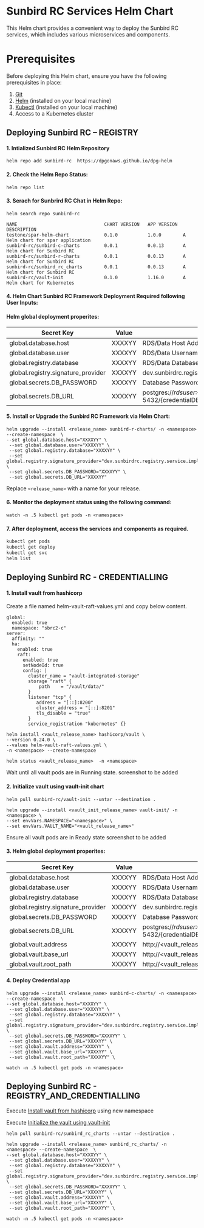 # Sunbird RC Services Helm Chart

This Helm chart provides a convenient way to deploy the Sunbird RC services, which includes various microservices and components. 

# Prerequisites

Before deploying this Helm chart, ensure you have the following prerequisites in place:

1. [Git](https://git-scm.com/)
2. [Helm](https://helm.sh/) (installed on your local machine)
3. [Kubectl](https://kubernetes.io/docs/tasks/tools/install-kubectl/) (installed on your local machine)
4. Access to a Kubernetes cluster

## Deploying Sunbird RC – REGISTRY

#### 1. Intialized Sunbird RC Helm Repository

```
helm repo add sunbird-rc  https://dpgonaws.github.io/dpg-helm
```

#### 2. Check the Helm Repo Status:
```
helm repo list
```

#### 3. Serach for Sunbrird RC Chat in Helm Repo:
```
helm search repo sunbird-rc
```

```
NAME                                CHART VERSION   APP VERSION  DESCRIPTION
testone/spar-helm-chart             0.1.0           1.0.0        A Helm chart for spar application
sunbird-rc/sunbird-c-charts         0.0.1           0.0.13       A Helm chart for Sunbird RC
sunbird-rc/sunbird-r-charts         0.0.1           0.0.13       A Helm chart for Sunbird RC
sunbird-rc/sunbird_rc_charts        0.0.1           0.0.13       A Helm chart for Sunbird RC
sunbird-rc/vault-init               0.1.0           1.16.0       A Helm chart for Kubernetes
```

#### 4. Helm Chart Sunbird RC Framework Deployment Required following User Inputs:
   
   #### Helm global deployment properites:  
    
   | Secret Key                                     | Value   | Description                         |
   | ---------------------------------------------  | ------- | ----------------------------------- |
   | global.database.host                            | XXXXYY  | RDS/Data Host Address               |
   | global.database.user                            | XXXXYY  | RDS/Data Username                   |
   | global.registry.database                        | XXXXYY  | RDS/Data Database                   |
   | global.registry.signature_provider              | XXXXYY  | dev.sunbirdrc.registry.service.impl.SignatureV1ServiceImpl                   |   
   | global.secrets.DB_PASSWORD                     | XXXXYY  | Database Password in baseencoded64 format                 |  
   | global.secrets.DB_URL                          | XXXXYY  | postgres://${rdsuser}:${RDS_PASSWORD}@${rdsHost}:5432/${credentialDBName} in baseencoded64  format         |

   
#### 5. Install or Upgrade the Sunbird RC Framework via Helm Chart:
```
helm upgrade --install <release_name> sunbird-r-charts/ -n <namespace> --create-namespace  \
--set global.database.host="XXXXYY" \
 --set global.database.user="XXXXYY" \
 --set global.registry.database="XXXXYY" \
 --set global.registry.signature_provider="dev.sunbirdrc.registry.service.impl.SignatureV1ServiceImpl" \
 --set global.secrets.DB_PASSWORD="XXXXYY" \
 --set global.secrets.DB_URL="XXXXYY"
```
Replace `<release_name>` with a name for your release.

#### 6. Monitor the deployment status using the following command:
```
watch -n .5 kubectl get pods -n <namespace>
```

#### 7. After deployment, access the services and components as required.
```bash
kubectl get pods
kubectl get deploy
kubectl get svc 
helm list
```

## Deploying Sunbird RC - CREDENTIALLING

#### 1. Install vault from hashicorp

Create a file named helm-vault-raft-values.yml and copy below content.

```
global:
  enabled: true
  namespace: "sbrc2-c"
server:
  affinity: ""
  ha:
    enabled: true
    raft:
      enabled: true
      setNodeId: true
      config: |
        cluster_name = "vault-integrated-storage"
        storage "raft" {
            path    = "/vault/data/"
        }
        listener "tcp" {
           address = "[::]:8200"
           cluster_address = "[::]:8201"
           tls_disable = "true"
        }
        service_registration "kubernetes" {}
```

```
helm install <vault_release_name> hashicorp/vault \
--version 0.24.0 \
--values helm-vault-raft-values.yml \
-n <namespace> --create-namespace
```

```
helm status <vault_release_name>  -n <namespace>
```

Wait until all vault pods are in Running state.
screenshot to be added

#### 2. Initialize vault using vault-init chart

```
helm pull sunbird-rc/vault-init --untar --destination .
```

```
helm upgrade --install <vault_init_release_name> vault-init/ -n <namespace> \
--set envVars.NAMESPACE="<namespace>" \
--set envVars.VAULT_NAME="<vault_release_name>"
```

Ensure all vault pods are in Ready state
screenshot to be added


#### 3. Helm global deployment properites:  
    
   | Secret Key                                     | Value   | Description                         |
   | ---------------------------------------------  | ------- | ----------------------------------- |
   | global.database.host                            | XXXXYY  | RDS/Data Host Address               |
   | global.database.user                            | XXXXYY  | RDS/Data Username                   |
   | global.registry.database                        | XXXXYY  | RDS/Data Database                   |
   | global.registry.signature_provider              | XXXXYY  | dev.sunbirdrc.registry.service.impl.SignatureV1ServiceImpl                   |   
   | global.secrets.DB_PASSWORD                     | XXXXYY  | Database Password in baseencoded64 format                 |  
   | global.secrets.DB_URL                          | XXXXYY  | postgres://${rdsuser}:${RDS_PASSWORD}@${rdsHost}:5432/${credentialDBName} in baseencoded64  format         |
   | global.vault.address                            | XXXXYY  | http://<vault_release_name>:8200   |
   | global.vault.base_url                           | XXXXYY |http://<vault_release_name>:8200/v1     |
   | global.vault.root_path                          | XXXXYY  |http://<vault_release_name>:8200/v1/kv  |


#### 4. Deploy Credential app

```
helm upgrade --install <release_name> sunbird-c-charts/ -n <namespace> --create-namespace  \
--set global.database.host="XXXXYY" \
 --set global.database.user="XXXXYY" \
 --set global.registry.database="XXXXYY" \
 --set global.registry.signature_provider="dev.sunbirdrc.registry.service.impl.SignatureV2ServiceImpl" \
 --set global.secrets.DB_PASSWORD="XXXXYY" \
 --set global.secrets.DB_URL="XXXXYY" \
 --set global.vault.address="XXXXYY" \
 --set global.vault.base_url="XXXXYY" \
 --set global.vault.root_path="XXXXYY" \

```

```
watch -n .5 kubectl get pods -n <namespace>
```

## Deploying Sunbird RC - REGISTRY_AND_CREDENTIALLING


Execute [Install vault from hashicorp](#1-install-vault-from-hashicorp)  using new namespace

Execute [Initialize the vault using vault-init](#2-initialize-vault-using-vault-init-chart) 

```
helm pull sunbird-rc/sunbird_rc_charts --untar --destination . 
```


```
helm upgrade --install <release_name> sunbird_rc_charts/ -n <namespace> --create-namespace  \
--set global.database.host="XXXXYY" \
 --set global.database.user="XXXXYY" \
 --set global.registry.database="XXXXYY" \
 --set global.registry.signature_provider="dev.sunbirdrc.registry.service.impl.SignatureV2ServiceImpl" \
 --set global.secrets.DB_PASSWORD="XXXXYY" \
 --set global.secrets.DB_URL="XXXXYY" \
 --set global.vault.address="XXXXYY" \
 --set global.vault.base_url="XXXXYY" \
 --set global.vault.root_path="XXXXYY" \
```


```
watch -n .5 kubectl get pods -n <namespace>
```

